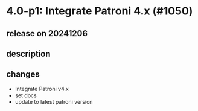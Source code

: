 # 4.0-p1: Integrate Patroni 4.x (#1050)

## release on 20241206
## description
## changes
* Integrate Patroni v4.x
* set docs
* update to latest patroni version

